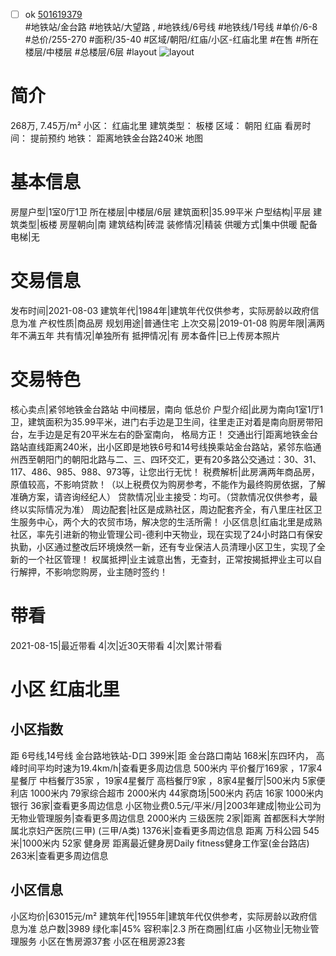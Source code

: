 - [ ] ok [501619379](https://bj.5i5j.com/ershoufang/501619379.html)  
 #地铁站/金台路 #地铁站/大望路 ,  #地铁线/6号线 #地铁线/1号线
#单价/6-8 #总价/255-270 #面积/35-40   #区域/朝阳/红庙/小区-红庙北里 #在售 #所在楼层/中楼层 #总楼层/6层 #layout 
![layout](http://image2a.5i5j.com/bdir/layout/8d04be2ba4164d05ab06b1185d4aef70.jpg_P5.jpg) 
# 简介 
 268万,  7.45万/m² 
小区： 红庙北里
建筑类型： 板楼
区域： 朝阳 红庙
看房时间： 提前预约
地铁： 距离地铁金台路240米 地图
# 基本信息 
 房屋户型|1室0厅1卫
所在楼层|中楼层/6层
建筑面积|35.99平米
户型结构|平层
建筑类型|板楼
房屋朝向|南
建筑结构|砖混
装修情况|精装
供暖方式|集中供暖
配备电梯|无
# 交易信息 
 发布时间|2021-08-03
建筑年代|1984年|建筑年代仅供参考，实际房龄以政府信息为准
产权性质|商品房
规划用途|普通住宅
上次交易|2019-01-08
购房年限|满两年不满五年
共有情况|单独所有
抵押情况|有
房本备件|已上传房本照片
# 交易特色 
 核心卖点|紧邻地铁金台路站  中间楼层，南向 低总价
户型介绍|此房为南向1室1厅1卫，建筑面积为35.99平米，进门右手边是卫生间，往里走正对着是南向厨房带阳台，左手边是足有20平米左右的卧室南向， 格局方正！
交通出行|距离地铁金台路站直线距离240米，出小区即是地铁6号和14号线换乘站金台路站，紧邻东临通州西至朝阳门的朝阳北路与二、三、四环交汇，更有20多路公交通过：30、31、117、486、985、988、973等，让您出行无忧！
税费解析|此房满两年商品房，原值较高，不影响贷款！（以上税费仅为购房参考，不能作为最终购房依据，了解准确方案，请咨询经纪人）
贷款情况|业主接受：均可。（贷款情况仅供参考，最终以实际情况为准）
周边配套|社区是成熟社区，周边配套齐全，有八里庄社区卫生服务中心，两个大的农贸市场，解决您的生活所需！
小区信息|红庙北里是成熟社区，率先引进新的物业管理公司-德利中天物业，现在实现了24小时路口有保安执勤，小区通过整改后环境焕然一新，还有专业保洁人员清理小区卫生，实现了全新的一个社区管理！
权属抵押|业主诚意出售，无查封，正常按揭抵押业主可以自行解押，不影响您购房，业主随时签约！
# 带看 
 2021-08-15|最近带看	 4|次|近30天带看	 4|次|累计带看
# 小区 红庙北里
## 小区指数 
 距 6号线,14号线 金台路地铁站-D口 399米|距 金台路口南站 168米|东四环内， 高峰时间平均时速为19.4km/h|查看更多周边信息
500米内 平价餐厅169家 ，17家4星餐厅
中档餐厅35家 ，19家4星餐厅
高档餐厅9家 ，8家4星餐厅|500米内 5家便利店
1000米内 79家综合超市
2000米内 44家商场|500米内 药店 16家
1000米内 银行 36家|查看更多周边信息
小区物业费0.5元/平米/月|2003年建成|物业公司为无物业管理服务|查看更多周边信息
2000米内 三级医院 2家|距离 首都医科大学附属北京妇产医院(三甲) (三甲/A类) 1376米|查看更多周边信息
距离 万科公园 545米|1000米内 52家 健身房
距离最近健身房Daily fitness健身工作室(金台路店) 263米|查看更多周边信息
## 小区信息 
 小区均价|63015元/m²
建筑年代|1955年|建筑年代仅供参考，实际房龄以政府信息为准
总户数|3989
绿化率|45%
容积率|2.3
所在商圈|红庙
小区物业|无物业管理服务
小区在售房源37套
小区在租房源23套

